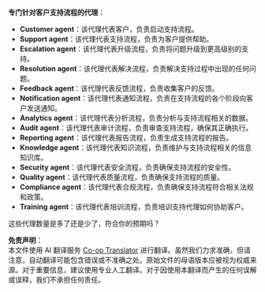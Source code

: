<!--
CO_OP_TRANSLATOR_METADATA:
{
  "original_hash": "5be7b05ac3220c4fb91e9bd5a37a3794",
  "translation_date": "2025-07-12T11:36:47+00:00",
  "source_file": "08-multi-agent/solution/solution.md",
  "language_code": "zh"
}
-->
**专门针对客户支持流程的代理**：

- **Customer agent**：该代理代表客户，负责启动支持流程。
- **Support agent**：该代理代表支持流程，负责为客户提供帮助。
- **Escalation agent**：该代理代表升级流程，负责将问题升级到更高级别的支持。
- **Resolution agent**：该代理代表解决流程，负责解决支持过程中出现的任何问题。
- **Feedback agent**：该代理代表反馈流程，负责收集客户的反馈。
- **Notification agent**：该代理代表通知流程，负责在支持流程的各个阶段向客户发送通知。
- **Analytics agent**：该代理代表分析流程，负责分析与支持流程相关的数据。
- **Audit agent**：该代理代表审计流程，负责审查支持流程，确保其正确执行。
- **Reporting agent**：该代理代表报告流程，负责生成支持流程的报告。
- **Knowledge agent**：该代理代表知识流程，负责维护与支持流程相关的信息知识库。
- **Security agent**：该代理代表安全流程，负责确保支持流程的安全性。
- **Quality agent**：该代理代表质量流程，负责确保支持流程的质量。
- **Compliance agent**：该代理代表合规流程，负责确保支持流程符合相关法规和政策。
- **Training agent**：该代理代表培训流程，负责培训支持代理如何协助客户。

这些代理数量是多了还是少了，符合你的预期吗？

**免责声明**：  
本文件使用 AI 翻译服务 [Co-op Translator](https://github.com/Azure/co-op-translator) 进行翻译。虽然我们力求准确，但请注意，自动翻译可能包含错误或不准确之处。原始文件的母语版本应被视为权威来源。对于重要信息，建议使用专业人工翻译。对于因使用本翻译而产生的任何误解或误释，我们不承担任何责任。